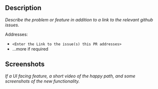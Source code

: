 ## Description

_Describe the problem or feature in addition to a link to the relevant github issues._

Addresses:

- `<Enter the Link to the issue(s) this PR addresses>`
- ...more if required

## Screenshots

_If a UI facing feature, a short video of the happy path, and some screenshots of the new functionality._
